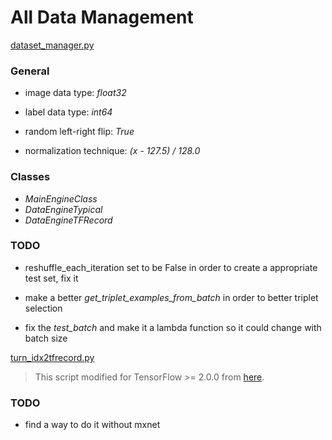 # All Data Management

[dataset_manager.py](dataset_manager.py)

###   		General

   - image data type: *float32*

   - label data type: *int64*

   - random left-right flip: _True_

   - normalization technique: _(x - 127.5) / 128.0_

### Classes

- _MainEngineClass_
- _DataEngineTypical_
- _DataEngineTFRecord_

### TODO

* reshuffle_each_iteration set to be False in order to create a  appropriate test set, fix it

* make a better _get_triplet_examples_from_batch_ in order to better triplet selection

* fix the _test_batch_ and make it a lambda function so it could change with batch size

  



[turn_idx2tfrecord.py](turn_idx2tfrecord.py)

> This script modified for TensorFlow >= 2.0.0 from [here](https://github.com/auroua/InsightFace_TF/blob/master/data/mx2tfrecords.py).  

### TODO

* find a way to do it without mxnet